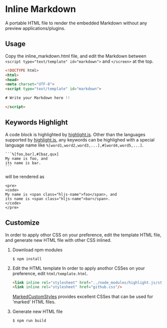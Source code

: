 # Inline Markdown

A portable HTML file to render the embedded Markdown without any preview applications/plugins.

## Usage

Copy the inline_markdown.html file, and edit the Markdown
between `<script type="text/template" id="markdown">`
and `</screen>` at the top.

```html
<!DOCTYPE html>
<html>
<head>
<meta charset="UTF-8">
<script type="text/template" id="markdown">

# Write your Markdown here !!

</script>
```

## Keywords Highlight

A code block is highlighted by [highlight.js](https://highlightjs.org/).
Other than the languages supported by [highlight.js](https://highlightjs.org/),
any keywords can be highlighed with a special language name like
`%[word1,word2,word3,...],#[word4,word5,...]`.


``````````
```%[foo,bar],#[baz,qux]
My name is foo, and
its name is bar.
```
``````````

will be rendered as

```
<pre>
<code>
My name is <span class="hljs-name">foo</span>, and
its name is <span class="hljs-name">bar</span>.
</code>
</pre>
```

## Customize

In order to apply othor CSS on your preference, edit the template
HTML file, and generate new HTML file with other CSS inlined.

1. Download npm modules
   ```
   $ npm install
   ```

2. Edit the HTML template
   In order to apply anothor CSSes on your preference, edit `html/template.html`.

   ```html
   <link inline rel="stylesheet" href="../node_modules/highlight.js/styles/monokai.css"/>
   <link inline rel="stylesheet" href="github.css"/>
   ```

   [MarkedCustomStyles](https://github.com/ttscoff/MarkedCustomStyles) provides
   excellent CSSes that can be used for 'marked' HTML files.
   

3. Generate new HTML file
   ```
   $ npm run build
   ```